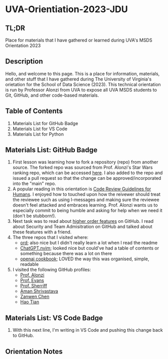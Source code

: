 # UVA-Orientiation-2023-JDU
## TL;DR
Place for materials that I have gathered or learned during UVA's MSDS Orientation 2023

## Description
Hello, and welcome to this page. This is a place for information, materials, and other stuff that I have gathered during The University of Virginia's orietation for the School of Data Science (2023). This technical orientation is run by Professor Alonzi from UVA to expose all UVA MSDS students to Git, GitHub, and other code-based materials.

## Table of Contents
1. Materials List for GitHub Badge
2. Materials List for VS Code
3. Materials List for Python

## Materials List: GitHub Badge
1. First lesson was learning how to fork a repository (repo) from another source. The forked repo was sourced from Prof. Alonzi's Star Wars ranking repo, which can be accessed [here](http://alonzi.github.io/star_wars_power_rankings). I also added to the repo and issued a pull request so that the change can be approved/incorporated into the "main" repo.
2. A popular reading in this orientation is [Code Review Guidelines for Humans](https://phauer.com/2018/code-review-guidelines/). I enjoyed how to touched upon how the reivewer should treat the reviewee such as using I-messages and making sure the reviewee doesn't feel attacked and embraces learning. Prof. Alonzi wants us to especially commit to being humble and asking for help when we need it (don't be stubborn!).
3. Next task was to read about [higher order features](https://github.com/features) on GitHub. I read about Security and Team Admisitration on GitHub and talked about these features with a friend.
4. The three repos that I visited where:
     - [ord](https://github.com/ordinals/ord); also nice but I didn't really learn a lot when I read the readme
     - [ChatGPT.nvim](https://github.com/jackMort/ChatGPT.nvim); looked nice but could've had a table of contents or something because there was a lot on there
     - [openai cookbook](https://github.com/openai/openai-cookbook); LOVED the way this was organised, simple, readable
5. I visited the following GitHub profiles:
     - [Prof. Alonzi](https://github.com/alonzi)
     - [Prof. Evans](https://github.com/evansuva)
     - [Prof. Sherriff](https://github.com/marksherriff)
     - [Aman Shrivastava](https://github.com/4m4n5)
     - [Zanwen Chen](https://github.com/zhanwenchen)
     - [Hao Tian](https://github.com/Haotian9850)

## Materials List: VS Code Badge
1.   With this next line, I'm writing in VS Code and pushing this change back to GitHub.
## Orientation Notes
